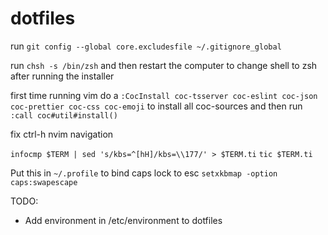 # dotfiles
run `git config --global core.excludesfile ~/.gitignore_global`

run `chsh -s /bin/zsh` and then restart the computer to change shell to zsh after running the installer

first time running vim do a `:CocInstall coc-tsserver coc-eslint coc-json coc-prettier coc-css coc-emoji` to install all coc-sources
and then run `:call coc#util#install()`


fix ctrl-h nvim navigation

`infocmp $TERM | sed 's/kbs=^[hH]/kbs=\\177/' > $TERM.ti`
`tic $TERM.ti`

Put this in `~/.profile` to bind caps lock to esc `setxkbmap -option caps:swapescape`

TODO:
- Add environment in /etc/environment to dotfiles
